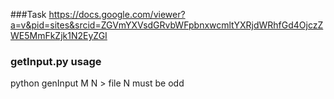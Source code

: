 ###Task
https://docs.google.com/viewer?a=v&pid=sites&srcid=ZGVmYXVsdGRvbWFpbnxwcmltYXRjdWRhfGd4OjczZWE5MmFkZjk1N2EyZGI

### getInput.py usage
python genInput  M N > file
N must be odd
